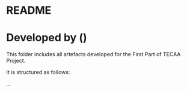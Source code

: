 # README #

# Developed by <name> (<number>)

This folder includes all artefacts developed for the First Part of TECAA Project. 

It is structured as follows:

...

